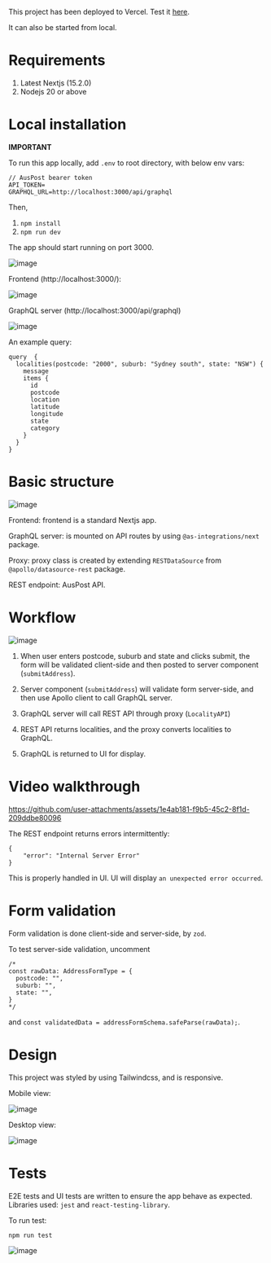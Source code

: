 This project has been deployed to Vercel. Test it [here](https://lawpath-konami99s-projects.vercel.app/).

It can also be started from local.

# Requirements

1. Latest Nextjs (15.2.0)
2. Nodejs 20 or above

# Local installation

**IMPORTANT**

To run this app locally, add `.env` to root directory, with below env vars:

```
// AusPost bearer token
API_TOKEN=     
GRAPHQL_URL=http://localhost:3000/api/graphql
```
Then,
1. `npm install`
2. `npm run dev`

The app should start running on port 3000.

![image](https://github.com/user-attachments/assets/39982ab0-5294-4656-8df1-2a3de187d7cf)

Frontend (http://localhost:3000/):

![image](https://github.com/user-attachments/assets/d429272e-258b-45cc-801f-c6b14ec3ef7e)

GraphQL server (http://localhost:3000/api/graphql)

![image](https://github.com/user-attachments/assets/c7b5ee3a-aeb9-498a-b1ff-b9a6f6c4ae8c)

An example query:

```
query  {
  localities(postcode: "2000", suburb: "Sydney south", state: "NSW") {
    message
    items {
      id
      postcode
      location
      latitude
      longitude
      state
      category
    }
  }
}
```

# Basic structure

![image](https://github.com/user-attachments/assets/ed633131-5f51-4a01-b9c5-0d023973c7d7)

Frontend: frontend is a standard Nextjs app.

GraphQL server: is mounted on API routes by using `@as-integrations/next` package.

Proxy: proxy class is created by extending `RESTDataSource` from `@apollo/datasource-rest` package.

REST endpoint: AusPost API.

# Workflow

![image](https://github.com/user-attachments/assets/ee063a98-d89d-4455-8032-69462fe22d9e)

1. When user enters postcode, suburb and state and clicks submit, the form will be validated client-side and then posted to server component (`submitAddress`).

2. Server component (`submitAddress`) will validate form server-side, and then use Apollo client to call GraphQL server.

3. GraphQL server will call REST API through proxy (`LocalityAPI`)

4. REST API returns localities, and the proxy converts localities to GraphQL.

5. GraphQL is returned to UI for display.

# Video walkthrough

https://github.com/user-attachments/assets/1e4ab181-f9b5-45c2-8f1d-209ddbe80096

The REST endpoint returns errors intermittently:
```
{
    "error": "Internal Server Error"
}
```
This is properly handled in UI. UI will display `an unexpected error occurred`.

# Form validation

Form validation is done client-side and server-side, by `zod`.

To test server-side validation, uncomment

```
/*
const rawData: AddressFormType = {
  postcode: "",
  suburb: "",
  state: "",
}
*/
```
and `const validatedData = addressFormSchema.safeParse(rawData);`.

# Design

This project was styled by using Tailwindcss, and is responsive.

Mobile view:

![image](https://github.com/user-attachments/assets/33e1fd93-327a-44af-86c5-15577023a97a)

Desktop view:

![image](https://github.com/user-attachments/assets/79554e2c-7966-4019-92a3-92063e51373a)

# Tests

E2E tests and UI tests are written to ensure the app behave as expected. Libraries used: `jest` and `react-testing-library`.

To run test:

```
npm run test
```

![image](https://github.com/user-attachments/assets/1b50fa05-bc52-43a9-8f45-f400356314ca)
